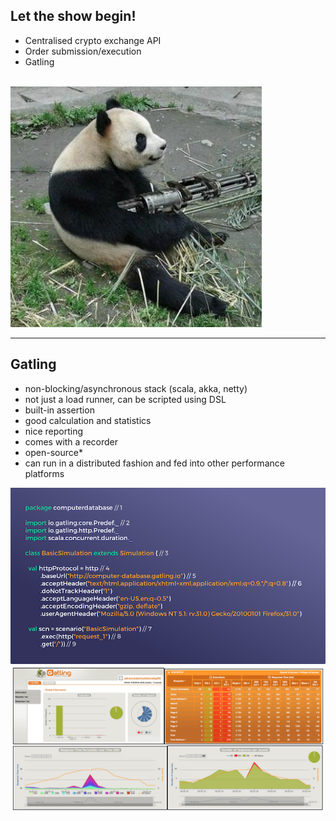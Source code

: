 <!--note
- Now we are armed with the knowledge, lets take a look at what we will be focusing on for the rest of the talk

- I was contact by a crypto exchange to help them performance test their API. Particularly focusing on their order submission and execution flow to ensure as many orders get captured as possible across multiple regions at the same time.

- They were pretty easy on the load testing tool I get to use, and having to have performed some performance testing in the past I decided to go with Gatling.

-->
## Let the show begin!

- Centralised crypto exchange API
- Order submission/execution
- Gatling

<br />
<img class="" src="../static/images/panda-gatling.png" alt="Panda holding a gatling gun" />

---
<!-- note
- Gatling offers a couple benefits over other load testing tools. First of all its asynchronous and built on top of akka and netty which means you can deliver huge amount of load on a single instance.

- Its also not just a load runner, it has its own SDL built on scala, so you can customize your test suite however you like, you can have custom scenarios based on different use cases. It also has built in assertion so you can perform validation on your responses.

- Gatling has great reporting features as you can see below and excellent calculations and statistics for you to drill into the nitty gritty of your performance results.

- While it doesn't apply to API testing, gatling does comes with a recorder so if you are unfamiliar with scala you can literally use it and click through interactions to perform UI tests. 

- Most importantly its open source and widely used within the industry, youre able to scale your performance tests and run it across multiple instances to drive even more load
-->
## Gatling

- non-blocking/asynchronous stack (scala, akka, netty)
- not just a load runner, can be scripted using DSL
- built-in assertion
- good calculation and statistics
- nice reporting 
- comes with a recorder
- open-source*
- can run in a distributed fashion and fed into other performance platforms

<div class="grid">
    <div class="column">
        <img src="../static/images/gatling-script.png" alt="gatling scripting"/>
    </div>
    <div class="column">
        <img src="../static/images/gatling-report.png" alt="gatling report"/>
    </div>
</div>

